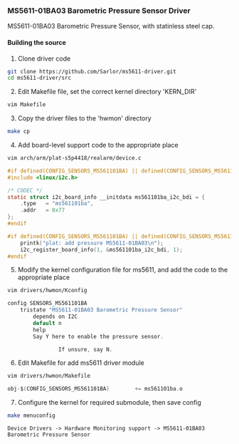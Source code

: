 ### MS5611-01BA03 Barometric Pressure Sensor Driver

MS5611-01BA03 Barometric Pressure Sensor, with statinless steel cap.

#### Building the source

1. Clone driver code
```bash
git clone https://github.com/Sarlor/ms5611-driver.git
cd ms5611-driver/src
```

2. Edit Makefile file, set the correct kernel directory 'KERN_DIR'
```bash
vim Makefile
```

3. Copy the driver files to the 'hwmon' directory
```bash
make cp
```

4. Add board-level support code to the appropriate place
```bash
vim arch/arm/plat-s5p4418/realarm/device.c
```

```c
#if defined(CONFIG_SENSORS_MS561101BA) || defined(CONFIG_SENSORS_MS561101BA_MODULE)
#include <linux/i2c.h>

/* CODEC */
static struct i2c_board_info __initdata ms561101ba_i2c_bdi = {
	.type   = "ms561101ba",
	.addr   = 0x77
};
#endif

#if defined(CONFIG_SENSORS_MS561101BA) || defined(CONFIG_SENSORS_MS561101BA_MODULE)
	printk("plat: add pressure MS5611-01BA03\n");
	i2c_register_board_info(1, &ms561101ba_i2c_bdi, 1);
#endif
```

5. Modify the kernel configuration file for ms5611, and add the code to the appropriate place
```bash
vim drivers/hwmon/Kconfig
```

```c
config SENSORS_MS561101BA
	tristate "MS5611-01BA03 Barometric Pressure Sensor"
        depends on I2C
        default n
        help
		Say Y here to enable the pressure sensor.

                If unsure, say N.
```

6. Edit Makefile for add ms5611 driver module
```bash
vim drivers/hwmon/Makefile
```

```c
obj-$(CONFIG_SENSORS_MS561101BA)        += ms561101ba.o
```

7. Configure the kernel for required submodule, then save config
```bash
make menuconfig
```
	
```
Device Drivers -> Hardware Monitoring support -> MS5611-01BA03 Barometric Pressure Sensor
```
